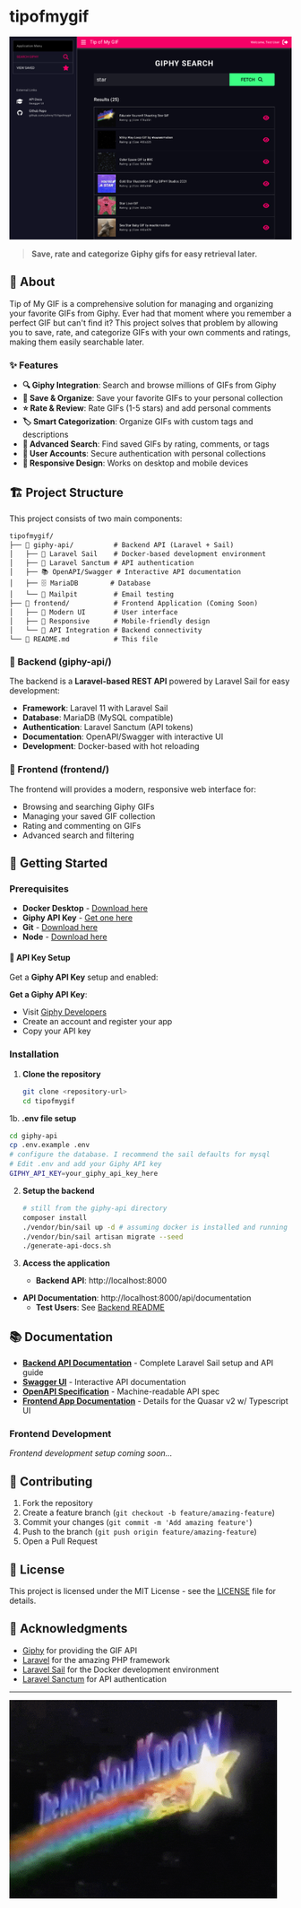 # tipofmygif

![Tip of My GIF Preview](preview.png)

> **Save, rate and categorize Giphy gifs for easy retrieval later.**

## 🎯 About

Tip of My GIF is a comprehensive solution for managing and organizing your favorite GIFs from Giphy. Ever had that moment where you remember a perfect GIF but can't find it? This project solves that problem by allowing you to save, rate, and categorize GIFs with your own comments and ratings, making them easily searchable later.

### ✨ Features

- **🔍 Giphy Integration**: Search and browse millions of GIFs from Giphy
- **💾 Save & Organize**: Save your favorite GIFs to your personal collection
- **⭐ Rate & Review**: Rate GIFs (1-5 stars) and add personal comments
- **🏷️ Smart Categorization**: Organize GIFs with custom tags and descriptions
- **🔎 Advanced Search**: Find saved GIFs by rating, comments, or tags
- **🔐 User Accounts**: Secure authentication with personal collections
- **📱 Responsive Design**: Works on desktop and mobile devices

## 🏗️ Project Structure

This project consists of two main components:

```
tipofmygif/
├── 📁 giphy-api/          # Backend API (Laravel + Sail)
│   ├── 🐳 Laravel Sail    # Docker-based development environment
│   ├── 🔐 Laravel Sanctum # API authentication
│   ├── 📚 OpenAPI/Swagger # Interactive API documentation
│   ├── 🗄️ MariaDB        # Database
│   └── 📧 Mailpit         # Email testing
├── 📁 frontend/           # Frontend Application (Coming Soon)
│   ├── 🎨 Modern UI       # User interface
│   ├── 📱 Responsive      # Mobile-friendly design
│   └── 🔗 API Integration # Backend connectivity
└── 📄 README.md           # This file
```

### 🔧 Backend (giphy-api/)

The backend is a **Laravel-based REST API** powered by Laravel Sail for easy development:

- **Framework**: Laravel 11 with Laravel Sail
- **Database**: MariaDB (MySQL compatible)
- **Authentication**: Laravel Sanctum (API tokens)
- **Documentation**: OpenAPI/Swagger with interactive UI
- **Development**: Docker-based with hot reloading

### 🎨 Frontend (frontend/)

The frontend will provides a modern, responsive web interface for:
- Browsing and searching Giphy GIFs
- Managing your saved GIF collection
- Rating and commenting on GIFs
- Advanced search and filtering

## 🚀 Getting Started

### Prerequisites

- **Docker Desktop** - [Download here](https://www.docker.com/products/docker-desktop/)
- **Giphy API Key** - [Get one here](https://developers.giphy.com/)
- **Git** - [Download here](https://git-scm.com/downloads)
- **Node** - [Download here](https://nodejs.org/)

 
#### 🔑 API Key Setup

Get a **Giphy API Key** setup and enabled:

 **Get a Giphy API Key**:
   - Visit [Giphy Developers](https://developers.giphy.com/)
   - Create an account and register your app
   - Copy your API key


### Installation

1. **Clone the repository**
   ```bash
   git clone <repository-url>
   cd tipofmygif
   ``` 

1b. **.env file setup**
   ```bash
   cd giphy-api
   cp .env.example .env
   # configure the database. I recommend the sail defaults for mysql
   # Edit .env and add your Giphy API key
   GIPHY_API_KEY=your_giphy_api_key_here
   ```

2. **Setup the backend**
   ```bash
   # still from the giphy-api directory
   composer install
   ./vendor/bin/sail up -d # assuming docker is installed and running
   ./vendor/bin/sail artisan migrate --seed
   ./generate-api-docs.sh
   ```

3. **Access the application**
   - **Backend API**: http://localhost:8000
- **API Documentation**: http://localhost:8000/api/documentation
   - **Test Users**: See [Backend README](giphy-api/README.md#-available-test-users)


## 📚 Documentation

- **[Backend API Documentation](giphy-api/README.md)** - Complete Laravel Sail setup and API guide
- **[Swagger UI](http://localhost:8000/api/documentation)** - Interactive API documentation
- **[OpenAPI Specification](giphy-api/storage/api-docs/api-docs.json)** - Machine-readable API spec
- **[Frontend App Documentation](frontend/README.md)** - Details for the Quasar v2 w/ Typescript UI


### Frontend Development
*Frontend development setup coming soon...*

## 🤝 Contributing

1. Fork the repository
2. Create a feature branch (`git checkout -b feature/amazing-feature`)
3. Commit your changes (`git commit -m 'Add amazing feature'`)
4. Push to the branch (`git push origin feature/amazing-feature`)
5. Open a Pull Request

## 📄 License

This project is licensed under the MIT License - see the [LICENSE](LICENSE) file for details.

## 🙏 Acknowledgments

- [Giphy](https://giphy.com/) for providing the GIF API
- [Laravel](https://laravel.com/) for the amazing PHP framework
- [Laravel Sail](https://laravel.com/docs/sail) for the Docker development environment
- [Laravel Sanctum](https://laravel.com/docs/sanctum) for API authentication 

---

![Giphy GIF](giphy.gif)

